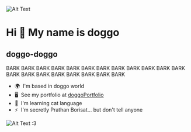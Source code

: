 ![Alt Text](https://media.giphy.com/media/UKPk3inWv12PS/giphy.gif)


Hi 👋 My name is doggo
======================

doggo-doggo
-----------

BARK BARK BARK BARK BARK BARK BARK BARK BARK BARK BARK BARK BARK BARK BARK BARK BARK BARK BARK BARK

*   🌍  I'm based in doggo world
*   🖥️  See my portfolio at [doggoPortfolio](http://www.nationalgeographic.com/animals/mammals/facts/domestic-dog)
*   🧠  I'm learning cat language
*   ⚡  I'm secretly Prathan Borisat... but don't tell anyone

![Alt Text](https://64.media.tumblr.com/b54e90ff176a1ea86ed3d94e8a3d99bb/tumblr_mkycchjxx61r49l3lo1_400.gif)
:3

